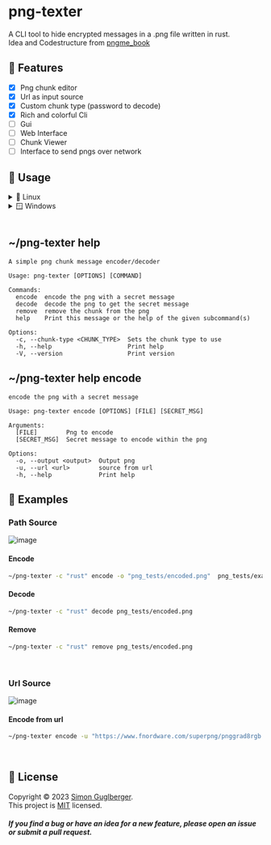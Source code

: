 # png-texter
A CLI tool to hide encrypted messages in a .png file written in rust. </br>
Idea and Codestructure from [pngme_book](https://picklenerd.github.io/pngme_book/)
</br>
## 💎 Features
- [x] Png chunk editor
- [x] Url as input source
- [x] Custom chunk type (password to decode)
- [x] Rich and colorful Cli
- [ ] Gui
- [ ] Web Interface
- [ ] Chunk Viewer
- [ ] Interface to send pngs over network

## 👾 Usage 
<details>
<summary> 🐧 Linux </summary>
<p>

```bash
   ~/png-texter help
```

</p>
</details>
<details>
<summary> 🪟 Windows </summary>
<p>

```bash
   C:\png-texter.exe help
```

</p>
</details>

</br>

## ~/png-texter help
```
A simple png chunk message encoder/decoder

Usage: png-texter [OPTIONS] [COMMAND]

Commands:
  encode  encode the png with a secret message
  decode  decode the png to get the secret message
  remove  remove the chunk from the png
  help    Print this message or the help of the given subcommand(s)

Options:
  -c, --chunk-type <CHUNK_TYPE>  Sets the chunk type to use
  -h, --help                     Print help
  -V, --version                  Print version
```

## ~/png-texter help encode


```
encode the png with a secret message

Usage: png-texter encode [OPTIONS] [FILE] [SECRET_MSG]

Arguments:
  [FILE]        Png to encode
  [SECRET_MSG]  Secret message to encode within the png

Options:
  -o, --output <output>  Output png
  -u, --url <url>        source from url
  -h, --help             Print help

```

## 🔬 Examples 

### Path Source

![image](https://user-images.githubusercontent.com/65186979/218119450-3970c6d7-b7ac-4908-be7b-6490e560ce04.png)

#### Encode
``` bash
~/png-texter -c "rust" encode -o "png_tests/encoded.png"  png_tests/example.png "Hello User!"
```
#### Decode
``` bash
~/png-texter -c "rust" decode png_tests/encoded.png
```
#### Remove
``` bash
~/png-texter -c "rust" remove png_tests/encoded.png
```
</br>

### Url Source

![image](https://user-images.githubusercontent.com/65186979/219093918-c4555974-167a-4a0a-bfce-36fd38839b3e.png)

#### Encode from url
``` bash
~/png-texter encode -u "https://www.fnordware.com/superpng/pnggrad8rgb.png" png_tests/url_encoded.png "Hello User :)"
```      
</br>

## 📝 License

Copyright © 2023 [Simon Guglberger](https://github.com/sxmon17).<br />
This project is [MIT](https://github.com/Sxmon17/png-texter/blob/main/LICENSE.md) licensed.


##### If you find a bug or have an idea for a new feature, please open an issue or submit a pull request.
